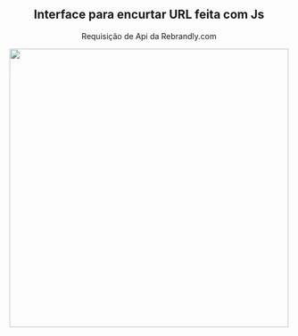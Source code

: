 

<div align="center">
  <h2>Interface para encurtar URL feita com Js</h2>
  <p>Requisição de Api da Rebrandly.com</p>
  <img width="500px" src="https://user-images.githubusercontent.com/59649767/159595841-6d00e800-994a-4934-a446-a754f09144dd.png">
</div>
